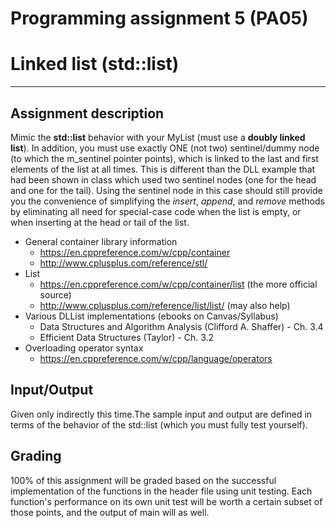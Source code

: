 Programming assignment 5 (PA05)
===============================

# Linked list (std::list)
---

## Assignment description
Mimic the **std::list** behavior with your MyList (must use a **doubly linked list**). In addition, you must use exactly ONE (not two) sentinel/dummy node (to which the m_sentinel pointer points), which is linked to the last and first elements of the list at all times. This is different than the DLL example that had been shown in class which used two sentinel nodes (one for the head and one for the tail). Using the sentinel node in this case should still provide you the convenience of simplifying the *insert*, *append*, and *remove* methods by eliminating all need for special-case code when the list is empty, or when inserting at the head or tail of the list.

* General container library information
  * https://en.cppreference.com/w/cpp/container
  * http://www.cplusplus.com/reference/stl/
* List
  * https://en.cppreference.com/w/cpp/container/list (the more official source)
  * http://www.cplusplus.com/reference/list/list/ (may also help)
* Various DLList implementations (ebooks on Canvas/Syllabus)
  * Data Structures and Algorithm Analysis (Clifford A. Shaffer) - Ch. 3.4
  * Efficient Data Structures (Taylor) - Ch. 3.2
* Overloading operator syntax
  * https://en.cppreference.com/w/cpp/language/operators

## Input/Output
Given only indirectly this time.The sample input and output are defined in
terms of the behavior of the std::list (which you must fully test yourself).

## Grading
100% of this assignment will be graded based on the successful implementation of the functions in the header file using unit testing.
Each function's performance on its own unit test will be worth a certain subset of those points, and the output of main will as well.

